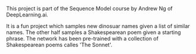 This project is part of the Sequence Model course by Andrew Ng of DeepLearning.ai.

It is a fun project which samples new dinosuar names given a list of similar names.
The other half samples a Shakespearean poem given a starting phrase. The network has been pre-trained with a collection of Shakespearean poems calles 'The Sonnet'.
